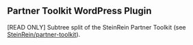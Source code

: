 ## Partner Toolkit WordPress Plugin

[READ ONLY] Subtree split of the SteinRein Partner Toolkit (see [SteinRein/partner-toolkit](https://github.com/SteinRein/partner-toolkit)).
